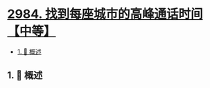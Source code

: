 # [2984. 找到每座城市的高峰通话时间【中等】](https://github.com/tnotesjs/TNotes.leetcode/tree/main/notes/2984.%20%E6%89%BE%E5%88%B0%E6%AF%8F%E5%BA%A7%E5%9F%8E%E5%B8%82%E7%9A%84%E9%AB%98%E5%B3%B0%E9%80%9A%E8%AF%9D%E6%97%B6%E9%97%B4%E3%80%90%E4%B8%AD%E7%AD%89%E3%80%91)

<!-- region:toc -->

- [1. 📝 概述](#1--概述)

<!-- endregion:toc -->

## 1. 📝 概述
